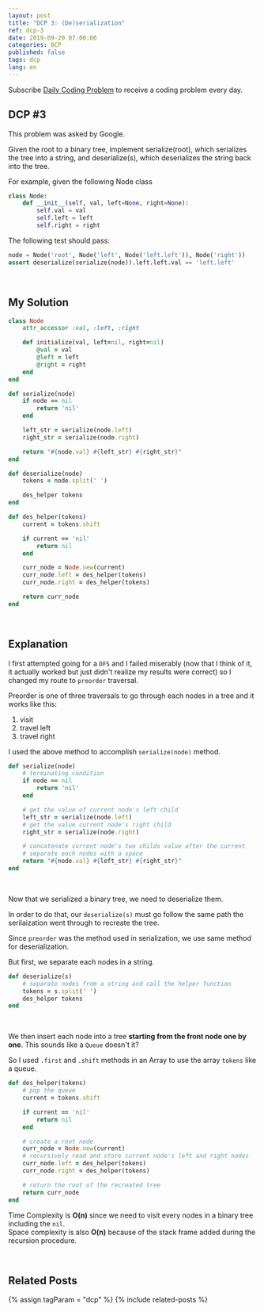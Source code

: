 ```yaml
---
layout: post
title: "DCP 3: (De)serialization"
ref: dcp-3
date: 2019-09-20 07:00:00
categories: DCP
published: false
tags: dcp
lang: en
---
```


Subscribe [Daily Coding Problem](https://www.dailycodingproblem.com) to receive a coding problem every day. 

## **DCP #3** <a id="dcp3"></a>
This problem was asked by Google.

Given the root to a binary tree, implement serialize(root), which serializes the tree into a string, and deserialize(s), which deserializes the string back into the tree.

For example, given the following Node class

```python
class Node:
    def __init__(self, val, left=None, right=None):
        self.val = val
        self.left = left
        self.right = right
```
The following test should pass:

```python
node = Node('root', Node('left', Node('left.left')), Node('right'))
assert deserialize(serialize(node)).left.left.val == 'left.left'
```

<br>

## **My Solution**

```ruby
class Node
    attr_accessor :val, :left, :right

    def initialize(val, left=nil, right=nil)
        @val = val
        @left = left
        @right = right
    end
end

def serialize(node)
    if node == nil 
        return 'nil'
    end

    left_str = serialize(node.left)
    right_str = serialize(node.right)

    return "#{node.val} #{left_str} #{right_str}"
end

def deserialize(node)
    tokens = node.split(' ')

    des_helper tokens
end

def des_helper(tokens)
    current = tokens.shift

    if current == 'nil'
        return nil
    end

    curr_node = Node.new(current)
    curr_node.left = des_helper(tokens)
    curr_node.right = des_helper(tokens)

    return curr_node
end
```

<br>

## **Explanation**

I first attempted going for a `DFS` and I failed miserably (now that I think of it, it actually worked but just didn't realize my results were correct) so I changed my route to `preorder` traversal.

Preorder is one of three traversals to go through each nodes in a tree and it works like this:
1. visit
2. travel left
3. travel right

I used the above method to accomplish `serialize(node)` method.

```ruby
def serialize(node)
    # terminating condition
    if node == nil 
        return 'nil'
    end

    # get the value of current node's left child
    left_str = serialize(node.left)
    # get the value current node's right child
    right_str = serialize(node.right)

    # concatenate current node's two childs value after the current
    # separate each nodes with a space
    return "#{node.val} #{left_str} #{right_str}"
end
```

<br>

Now that we serialized a binary tree, we need to deserialize them.

In order to do that, our `deserialize(s)` must go follow the same path the serilaization went through to recreate the tree.

Since `preorder` was the method used in serialization, we use same method for deserialization.

But first, we separate each nodes in a string.

```ruby
def deserialize(s)
    # separate nodes from a string and call the helper function
    tokens = s.split(' ')
    des_helper tokens
end
```
<br>

We then insert each node into a tree **starting from the front node one by one**.
This sounds like a `Queue` doesn't it?

So I used `.first` and `.shift` methods in an Array to use the array `tokens` like a queue.

```ruby
def des_helper(tokens)
    # pop the queue
    current = tokens.shift

    if current == 'nil'
        return nil
    end

    # create a root node
    curr_node = Node.new(current)
    # recursively read and store current node's left and right nodes
    curr_node.left = des_helper(tokens)
    curr_node.right = des_helper(tokens)

    # return the root of the recreated tree
    return curr_node
end
```

Time Complexity is **O(n)** since we need to visit every nodes in a binary tree including the `nil`. <br>
Space complexity is also **O(n)** because of the stack frame added during the recursion procedure.

<br>

## **Related Posts** <a id="related"></a>
{% assign tagParam = "dcp" %}
{% include related-posts %}
